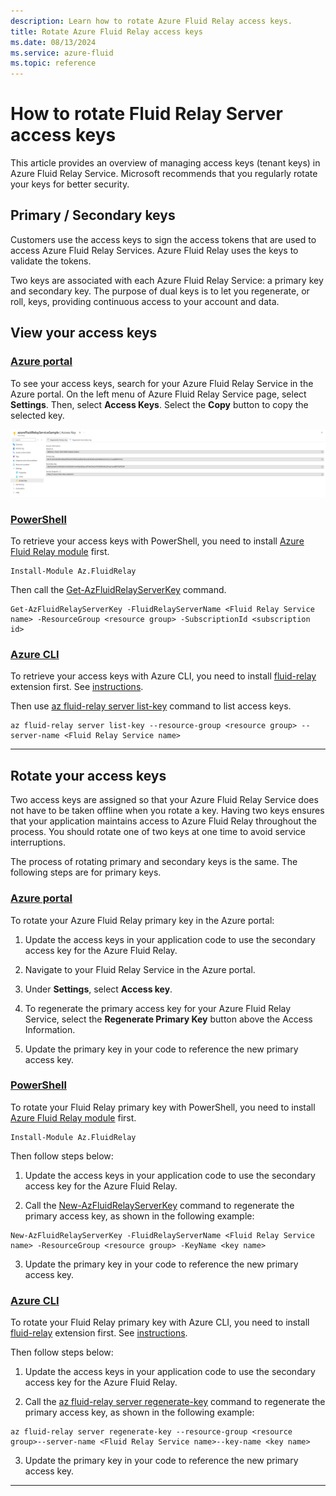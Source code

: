 ```yaml
---
description: Learn how to rotate Azure Fluid Relay access keys.
title: Rotate Azure Fluid Relay access keys
ms.date: 08/13/2024
ms.service: azure-fluid
ms.topic: reference
---
```


# How to rotate Fluid Relay Server access keys
This article provides an overview of managing access keys (tenant keys) in Azure Fluid Relay Service. Microsoft recommends that you regularly rotate your keys for better security.

## Primary / Secondary keys
Customers use the access keys to sign the access tokens that are used to access Azure Fluid Relay Services. Azure Fluid Relay uses the keys to validate the tokens.

Two keys are associated with each Azure Fluid Relay Service: a primary key and secondary key. The purpose of dual keys is to let you regenerate, or roll, keys, providing continuous access to your account and data.

## View your access keys

### [Azure portal](#tab/azure-portal)
To see your access keys, search for your Azure Fluid Relay Service in the Azure portal. On the left menu of Azure Fluid Relay Service page, select **Settings**. Then, select **Access Keys**. Select the **Copy** button to copy the selected key.

[![Screenshot that shows Access Keys page](../images/rotate-tenant-keys.png)](../images/rotate-tenant-keys.png#lightbox)

### [PowerShell](#tab/azure-powershell)
To retrieve your access keys with PowerShell, you need to install [Azure Fluid Relay module](/powershell/module/az.fluidrelay) first.

```azurepowershell
Install-Module Az.FluidRelay
```

Then call the [Get-AzFluidRelayServerKey](/powershell/module/az.fluidrelay/get-azfluidrelayserverkey) command.

```azurepowershell
Get-AzFluidRelayServerKey -FluidRelayServerName <Fluid Relay Service name> -ResourceGroup <resource group> -SubscriptionId <subscription id>
```

### [Azure CLI](#tab/azure-cli)
To retrieve your access keys with Azure CLI, you need to install [fluid-relay](/cli/azure/fluid-relay) extension first. See [instructions](/cli/azure/azure-cli-extensions-overview).

Then use [az fluid-relay server list-key](/cli/azure/fluid-relay/server?view=azure-cli-latest&preserve-view=true#az-fluid-relay-server-list-key) command to list access keys.

```azurecli
az fluid-relay server list-key --resource-group <resource group> --server-name <Fluid Relay Service name>
```

---

## Rotate your access keys
Two access keys are assigned so that your Azure Fluid Relay Service does not have to be taken offline when you rotate a key. Having two keys ensures that your application maintains access to Azure Fluid Relay throughout the process. You should rotate one of two keys at one time to avoid service interruptions.

The process of rotating primary and secondary keys is the same. The following steps are for primary keys.

### [Azure portal](#tab/azure-portal)
To rotate your Azure Fluid Relay primary key in the Azure portal:

1. Update the access keys in your application code to use the secondary access key for the Azure Fluid Relay.

2. Navigate to your Fluid Relay Service in the Azure portal.

3. Under **Settings**, select **Access key**.

4. To regenerate the primary access key for your Azure Fluid Relay Service, select the **Regenerate Primary Key** button above the Access Information.

5. Update the primary key in your code to reference the new primary access key.

### [PowerShell](#tab/azure-powershell)
To rotate your Fluid Relay primary key with PowerShell, you need to install [Azure Fluid Relay module](/powershell/module/az.fluidrelay) first.

```azurepowershell
Install-Module Az.FluidRelay
```

Then follow steps below:

1. Update the access keys in your application code to use the secondary access key for the Azure Fluid Relay.

2. Call the [New-AzFluidRelayServerKey](/powershell/module/az.fluidrelay/new-azfluidrelayserverkey) command to regenerate the primary access key, as shown in the following example:


```azurepowershell
New-AzFluidRelayServerKey -FluidRelayServerName <Fluid Relay Service name> -ResourceGroup <resource group> -KeyName <key name>
```

3. Update the primary key in your code to reference the new primary access key.

### [Azure CLI](#tab/azure-cli)
To rotate your Fluid Relay primary key with Azure CLI, you need to install [fluid-relay](/cli/azure/fluid-relay) extension first. See [instructions](/cli/azure/azure-cli-extensions-overview).

Then follow steps below:

1. Update the access keys in your application code to use the secondary access key for the Azure Fluid Relay.

2. Call the [az fluid-relay server regenerate-key](/cli/azure/fluid-relay/server?view=azure-cli-latest&preserve-view=true#az-fluid-relay-server-regenerate-key) command to regenerate the primary access key, as shown in the following example:

```azurecli
az fluid-relay server regenerate-key --resource-group <resource group>--server-name <Fluid Relay Service name>--key-name <key name>
```

3. Update the primary key in your code to reference the new primary access key.

---